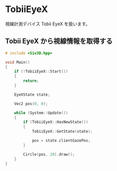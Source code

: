 ﻿# TobiiEyeX
視線計測デバイス Tobii EyeX を扱います。

## Tobii EyeX から視線情報を取得する

```cpp
# include <Siv3D.hpp>

void Main()
{
	if (!TobiiEyeX::Start())
	{
		return;
	}

	EyeXState state;

	Vec2 pos(0, 0);

	while (System::Update())
	{
		if (TobiiEyeX::HasNewState())
		{
			TobiiEyeX::GetState(state);

			pos = state.clientGazePos;
		}

		Circle(pos, 20).draw();
	}
}
```
